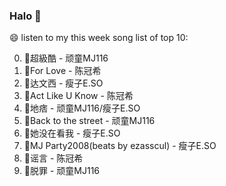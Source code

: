 

### Halo 👋

😄 listen to my this week song list of top 10:

0. 🌈超級酷 - 顽童MJ116
1. 🌈For Love - 陈冠希
2. 🌈达文西 - 瘦子E.SO
3. 🌈Act Like U Know - 陈冠希
4. 🌈地痞 - 顽童MJ116/瘦子E.SO
5. 🌈Back to the street - 顽童MJ116
6. 🌈她没在看我 - 瘦子E.SO
7. 🌈MJ Party2008(beats by ezasscul) - 瘦子E.SO
8. 🌈谣言 - 陈冠希
9. 🌈脱罪 - 顽童MJ116

